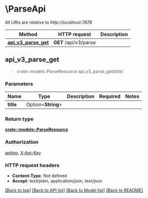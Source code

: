 # \ParseApi

All URIs are relative to *http://localhost:7878*

Method | HTTP request | Description
------------- | ------------- | -------------
[**api_v3_parse_get**](ParseApi.md#api_v3_parse_get) | **GET** /api/v3/parse | 



## api_v3_parse_get

> crate::models::ParseResource api_v3_parse_get(title)


### Parameters


Name | Type | Description  | Required | Notes
------------- | ------------- | ------------- | ------------- | -------------
**title** | Option<**String**> |  |  |

### Return type

[**crate::models::ParseResource**](ParseResource.md)

### Authorization

[apikey](../README.md#apikey), [X-Api-Key](../README.md#X-Api-Key)

### HTTP request headers

- **Content-Type**: Not defined
- **Accept**: text/plain, application/json, text/json

[[Back to top]](#) [[Back to API list]](../README.md#documentation-for-api-endpoints) [[Back to Model list]](../README.md#documentation-for-models) [[Back to README]](../README.md)

